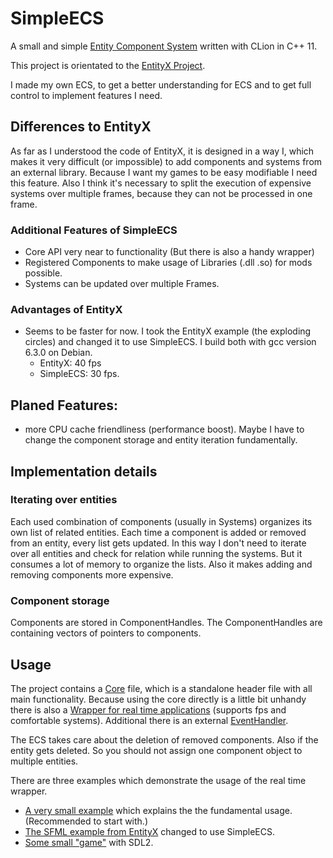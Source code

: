 # SimpleECS

A small and simple [Entity Component System](https://en.wikipedia.org/wiki/Entity_component_system) written with CLion in C++ 11.

This project is orientated to the [EntityX Project](https://github.com/alecthomas/entityx).

I made my own ECS, to get a better understanding for ECS and to get full control to implement features I need.

## Differences to EntityX

As far as I understood the code of EntityX, it is designed in a way I, which makes it very difficult (or impossible) to add components and systems from an external library. Because I want my games to be easy modifiable I need this feature. Also I think it's necessary to split the execution of expensive systems over multiple frames, because they can not be processed in one frame.

### Additional Features of SimpleECS

- Core API very near to functionality (But there is also a handy wrapper)
- Registered Components to make usage of Libraries (.dll .so) for mods possible.
- Systems can be updated over multiple Frames.

### Advantages of EntityX

- Seems to be faster for now. I took the EntityX example (the exploding circles) and changed it to use SimpleECS. I build both with gcc version 6.3.0 on Debian.
  - EntityX: 40 fps
  - SimpleECS: 30 fps.

## Planed Features:

- more CPU cache friendliness (performance boost). Maybe I have to change the component storage and entity iteration fundamentally.

## Implementation details

### Iterating over entities

Each used combination of components (usually in Systems) organizes its own list of related entities. Each time a component is added or removed from an entity, every list gets updated. In this way I don't need to iterate over all entities and check for relation while running the systems. But it consumes a lot of memory to organize the lists. Also it makes adding and removing components more expensive.

### Component storage

Components are stored in ComponentHandles. The ComponentHandles are containing vectors of pointers to components.

## Usage

The project contains a [Core](code/ecs/Core.h) file, which is a standalone header file with all main functionality. Because using the core directly is a little bit unhandy there is also a [Wrapper for real time applications](code/ecs/RealTimeEcs.h) (supports fps and comfortable systems). Additional there is an external [EventHandler](code/ecs/EventHandler.h).

The ECS takes care about the deletion of removed components. Also if the entity gets deleted. So you should not assign one component object to multiple entities.

There are three examples which demonstrate the usage of the real time wrapper.

- [A very small example](code/examples/walkingLetters/main.cpp) which explains the the fundamental usage. (Recommended to start with.)
- [The SFML example from EntityX](code/examples/exampleFromEntityx/example.cc) changed to use SimpleECS.
- [Some small "game"](code/examples/movingblocks/main.cpp) with SDL2.